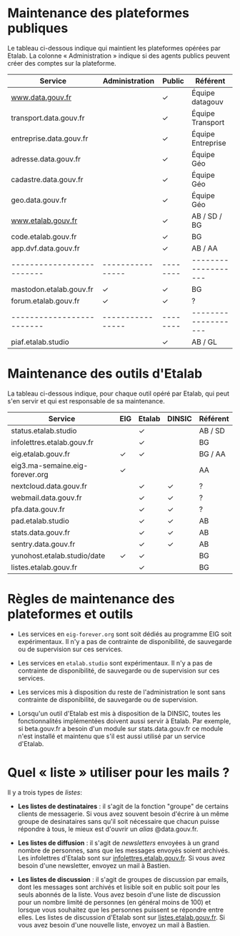 # Maintenance des plateformes publiques

Le tableau ci-dessous indique qui maintient les plateformes opérées
par Etalab.  La colonne « Administration » indique si des agents
publics peuvent créer des comptes sur la plateforme.

| Service                 | Administration | Public | Référent          |
|-------------------------|----------------|--------|-------------------|
| www.data.gouv.fr        |                | ✓      | Équipe datagouv   |
| transport.data.gouv.fr  |                | ✓      | Équipe Transport  |
| entreprise.data.gouv.fr |                | ✓      | Équipe Entreprise |
| adresse.data.gouv.fr    |                | ✓      | Équipe Géo        |
| cadastre.data.gouv.fr   |                | ✓      | Équipe Géo        |
| geo.data.gouv.fr        |                | ✓      | Équipe Géo        |
| www.etalab.gouv.fr      |                | ✓      | AB / SD / BG      |
| code.etalab.gouv.fr     |                | ✓      | BG                |
| app.dvf.data.gouv.fr    |                | ✓      | AB / AA           |
|-------------------------|----------------|--------|-------------------|
| mastodon.etalab.gouv.fr | ✓              | ✓      | BG                |
| forum.etalab.gouv.fr    | ✓              | ✓      | ?                 |
|-------------------------|----------------|--------|-------------------|
| piaf.etalab.studio      |                | ✓      | AB / GL           |

# Maintenance des outils d'Etalab

La tableau ci-dessous indique, pour chaque outil opéré par Etalab, qui
peut s'en servir et qui est responsable de sa maintenance.

| Service                         | EIG | Etalab | DINSIC | Référent |
|---------------------------------|-----|--------|--------|----------|
| status.etalab.studio            |     | ✓      |        | AB / SD  |
| infolettres.etalab.gouv.fr      |     | ✓      |        | BG       |
| eig.etalab.gouv.fr              | ✓   | ✓      |        | BG / AA  |
| eig3.ma-semaine.eig-forever.org | ✓   |        |        | AA       |
| nextcloud.data.gouv.fr          |     | ✓      | ✓      | ?        |
| webmail.data.gouv.fr            |     | ✓      | ✓      | ?        |
| pfa.data.gouv.fr                |     | ✓      | ✓      | ?        |
| pad.etalab.studio               |     | ✓      | ✓      | AB       |
| stats.data.gouv.fr              |     | ✓      | ✓      | AB       |
| sentry.data.gouv.fr             |     | ✓      | ✓      | AB       |
| yunohost.etalab.studio/date     | ✓   | ✓      |        | BG       |
| listes.etalab.gouv.fr           |     | ✓      |        | BG       |

# Règles de maintenance des plateformes et outils

- Les services en `eig-forever.org` sont soit dédiés au programme EIG
  soit expérimentaux.  Il n'y a pas de contrainte de disponibilité, de
  sauvegarde ou de supervision sur ces services.

- Les services en `etalab.studio` sont expérimentaux.  Il n'y a pas de
  contrainte de disponibilité, de sauvegarde ou de supervision sur ces
  services.

- Les services mis à disposition du reste de l'administration le sont
  sans contrainte de disponibilité, de sauvegarde ou de supervision.

- Lorsqu'un outil d'Etalab est mis à disposition de la DINSIC, toutes
  les fonctionnalités implémentées doivent aussi servir à Etalab.  Par
  exemple, si beta.gouv.fr a besoin d'un module sur stats.data.gouv.fr
  ce module n'est installé et maintenu que s'il est aussi utilisé par
  un service d'Etalab.

# Quel « liste » utiliser pour les mails ?

Il y a trois types de _listes_:

- **Les listes de destinataires** : il s'agit de la fonction "groupe"
  de certains clients de messagerie.  Si vous avez souvent besoin
  d'écrire à un même groupe de desinataires sans qu'il soit nécessaire
  que chacun puisse répondre à tous, le mieux est d'ouvrir un _alias_
  @data.gouv.fr.
  
- **Les listes de diffusion** : il s'agit de _newsletters_ envoyées à
  un grand nombre de personnes, sans que les messages envoyés soient
  archivés.  Les infolettres d'Etalab sont sur
  [infolettres.etalab.gouv.fr](https://infolettres.etalab.gouv.fr/). Si
  vous avez besoin d'une newsletter, envoyez un mail à
  Bastien.  

- **Les listes de discussion** : il s'agit de groupes de discussion
  par emails, dont les messages sont archivés et lisible soit en
  public soit pour les seuls abonnés de la liste.  Vous avez besoin
  d'une liste de discussion pour un nombre limité de personnes (en
  général moins de 100) et lorsque vous souhaitez que les personnes
  puissent se répondre entre elles.  Les listes de discussion d'Etalab
  sont sur
  [listes.etalab.gouv.fr](https://listes.etalab.gouv.fr/listinfo).  Si
  vous avez besoin d'une nouvelle liste, envoyez un mail à Bastien.

